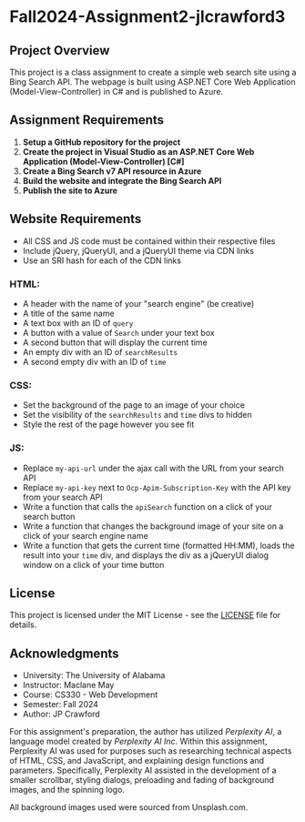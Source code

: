 # Fall2024-Assignment2-jlcrawford3

## Project Overview
This project is a class assignment to create a simple web search site using a Bing Search API. The webpage is built using ASP.NET Core Web Application (Model-View-Controller) in C# and is published to Azure.

## Assignment Requirements
1. **Setup a GitHub repository for the project**
2. **Create the project in Visual Studio as an ASP.NET Core Web Application (Model-View-Controller) [C#]**
3. **Create a Bing Search v7 API resource in Azure**
4. **Build the website and integrate the Bing Search API**
5. **Publish the site to Azure**

## Website Requirements
- All CSS and JS code must be contained within their respective files
- Include jQuery, jQueryUI, and a jQueryUI theme via CDN links
- Use an SRI hash for each of the CDN links

### HTML:
- A header with the name of your "search engine" (be creative)
- A title of the same name
- A text box with an ID of `query`
- A button with a value of `Search` under your text box
- A second button that will display the current time
- An empty div with an ID of `searchResults`
- A second empty div with an ID of `time`

### CSS:
- Set the background of the page to an image of your choice
- Set the visibility of the `searchResults` and `time` divs to hidden
- Style the rest of the page however you see fit

### JS:
- Replace `my-api-url` under the ajax call with the URL from your search API
- Replace `my-api-key` next to `Ocp-Apim-Subscription-Key` with the API key from your search API
- Write a function that calls the `apiSearch` function on a click of your search button
- Write a function that changes the background image of your site on a click of your search engine name
- Write a function that gets the current time (formatted HH:MM), loads the result into your `time` div, and displays the div as a jQueryUI dialog window on a click of your time button
 
## License
This project is licensed under the MIT License - see the [LICENSE](LICENSE) file for details.

## Acknowledgments
- University: The University of Alabama
- Instructor: Maclane May
- Course: CS330 - Web Development
- Semester: Fall 2024
- Author: JP Crawford

For this assignment's preparation, the author has utilized *Perplexity AI*, a
language model created by *Perplexity AI Inc*. Within this assignment,
Perplexity AI was used for purposes such as researching technical aspects of
HTML, CSS, and JavaScript, and explaining design functions and parameters.
Specifically, Perplexity AI assisted in the development of a smaller scrollbar,
styling dialogs, preloading and fading of background images, and the spinning logo.

All background images used were sourced from Unsplash.com.